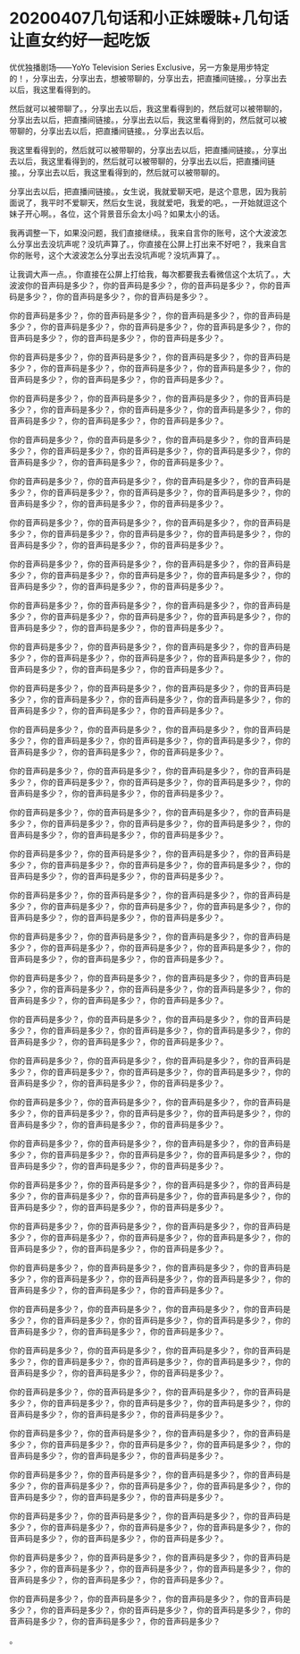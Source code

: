 # 20200407几句话和小正妹暧昧+几句话让直女约好一起吃饭

优优独播剧场——YoYo Television Series Exclusive，另一方象是用步特定的！，分享出去，分享出去，想被带聊的，分享出去，把直播间链接。，分享出去以后，我这里看得到的。

然后就可以被带聊了。，分享出去以后，我这里看得到的，然后就可以被带聊的，分享出去以后，把直播间链接。，分享出去以后，我这里看得到的，然后就可以被带聊的，分享出去以后，把直播间链接。，分享出去以后。

我这里看得到的，然后就可以被带聊的，分享出去以后，把直播间链接。，分享出去以后，我这里看得到的，然后就可以被带聊的，分享出去以后，把直播间链接。，分享出去以后，我这里看得到的，然后就可以被带聊的。

分享出去以后，把直播间链接。，女生说，我就爱聊天吧，是这个意思，因为我前面说了，我平时不爱聊天，然后女生说，我就爱吧，我爱的吧。，一开始就逗这个妹子开心啊。，各位，这个背景音乐会太小吗？如果太小的话。

我再调整一下，如果没问题，我们直接继续。，我来自言你的账号，这个大波波怎么分享出去没坑声呢？没坑声算了。，你直接在公屏上打出来不好吧？，我来自言你的账号，这个大波波怎么分享出去没坑声呢？没坑声算了。。

让我调大声一点。，你直接在公屏上打给我，每次都要我去看微信这个太坑了。，大波波你的音声码是多少？，你的音声码是多少？，你的音声码是多少？，你的音声码是多少？，你的音声码是多少？，你的音声码是多少？。

你的音声码是多少？，你的音声码是多少？，你的音声码是多少？，你的音声码是多少？，你的音声码是多少？，你的音声码是多少？，你的音声码是多少？，你的音声码是多少？，你的音声码是多少？，你的音声码是多少？。

你的音声码是多少？，你的音声码是多少？，你的音声码是多少？，你的音声码是多少？，你的音声码是多少？，你的音声码是多少？，你的音声码是多少？，你的音声码是多少？，你的音声码是多少？，你的音声码是多少？。

你的音声码是多少？，你的音声码是多少？，你的音声码是多少？，你的音声码是多少？，你的音声码是多少？，你的音声码是多少？，你的音声码是多少？，你的音声码是多少？，你的音声码是多少？，你的音声码是多少？。

你的音声码是多少？，你的音声码是多少？，你的音声码是多少？，你的音声码是多少？，你的音声码是多少？，你的音声码是多少？，你的音声码是多少？，你的音声码是多少？，你的音声码是多少？，你的音声码是多少？。

你的音声码是多少？，你的音声码是多少？，你的音声码是多少？，你的音声码是多少？，你的音声码是多少？，你的音声码是多少？，你的音声码是多少？，你的音声码是多少？，你的音声码是多少？，你的音声码是多少？。

你的音声码是多少？，你的音声码是多少？，你的音声码是多少？，你的音声码是多少？，你的音声码是多少？，你的音声码是多少？，你的音声码是多少？，你的音声码是多少？，你的音声码是多少？，你的音声码是多少？。

你的音声码是多少？，你的音声码是多少？，你的音声码是多少？，你的音声码是多少？，你的音声码是多少？，你的音声码是多少？，你的音声码是多少？，你的音声码是多少？，你的音声码是多少？，你的音声码是多少？。

你的音声码是多少？，你的音声码是多少？，你的音声码是多少？，你的音声码是多少？，你的音声码是多少？，你的音声码是多少？，你的音声码是多少？，你的音声码是多少？，你的音声码是多少？，你的音声码是多少？。

你的音声码是多少？，你的音声码是多少？，你的音声码是多少？，你的音声码是多少？，你的音声码是多少？，你的音声码是多少？，你的音声码是多少？，你的音声码是多少？，你的音声码是多少？，你的音声码是多少？。

你的音声码是多少？，你的音声码是多少？，你的音声码是多少？，你的音声码是多少？，你的音声码是多少？，你的音声码是多少？，你的音声码是多少？，你的音声码是多少？，你的音声码是多少？，你的音声码是多少？。

你的音声码是多少？，你的音声码是多少？，你的音声码是多少？，你的音声码是多少？，你的音声码是多少？，你的音声码是多少？，你的音声码是多少？，你的音声码是多少？，你的音声码是多少？，你的音声码是多少？。

你的音声码是多少？，你的音声码是多少？，你的音声码是多少？，你的音声码是多少？，你的音声码是多少？，你的音声码是多少？，你的音声码是多少？，你的音声码是多少？，你的音声码是多少？，你的音声码是多少？。

你的音声码是多少？，你的音声码是多少？，你的音声码是多少？，你的音声码是多少？，你的音声码是多少？，你的音声码是多少？，你的音声码是多少？，你的音声码是多少？，你的音声码是多少？，你的音声码是多少？。

你的音声码是多少？，你的音声码是多少？，你的音声码是多少？，你的音声码是多少？，你的音声码是多少？，你的音声码是多少？，你的音声码是多少？，你的音声码是多少？，你的音声码是多少？，你的音声码是多少？。

你的音声码是多少？，你的音声码是多少？，你的音声码是多少？，你的音声码是多少？，你的音声码是多少？，你的音声码是多少？，你的音声码是多少？，你的音声码是多少？，你的音声码是多少？，你的音声码是多少？。

你的音声码是多少？，你的音声码是多少？，你的音声码是多少？，你的音声码是多少？，你的音声码是多少？，你的音声码是多少？，你的音声码是多少？，你的音声码是多少？，你的音声码是多少？，你的音声码是多少？。

你的音声码是多少？，你的音声码是多少？，你的音声码是多少？，你的音声码是多少？，你的音声码是多少？，你的音声码是多少？，你的音声码是多少？，你的音声码是多少？，你的音声码是多少？，你的音声码是多少？。

你的音声码是多少？，你的音声码是多少？，你的音声码是多少？，你的音声码是多少？，你的音声码是多少？，你的音声码是多少？，你的音声码是多少？，你的音声码是多少？，你的音声码是多少？，你的音声码是多少？。

你的音声码是多少？，你的音声码是多少？，你的音声码是多少？，你的音声码是多少？，你的音声码是多少？，你的音声码是多少？，你的音声码是多少？，你的音声码是多少？，你的音声码是多少？，你的音声码是多少？。

你的音声码是多少？，你的音声码是多少？，你的音声码是多少？，你的音声码是多少？，你的音声码是多少？，你的音声码是多少？，你的音声码是多少？，你的音声码是多少？，你的音声码是多少？，你的音声码是多少？。

你的音声码是多少？，你的音声码是多少？，你的音声码是多少？，你的音声码是多少？，你的音声码是多少？，你的音声码是多少？，你的音声码是多少？，你的音声码是多少？，你的音声码是多少？，你的音声码是多少？。

你的音声码是多少？，你的音声码是多少？，你的音声码是多少？，你的音声码是多少？，你的音声码是多少？，你的音声码是多少？，你的音声码是多少？，你的音声码是多少？，你的音声码是多少？，你的音声码是多少？。

你的音声码是多少？，你的音声码是多少？，你的音声码是多少？，你的音声码是多少？，你的音声码是多少？，你的音声码是多少？，你的音声码是多少？，你的音声码是多少？，你的音声码是多少？，你的音声码是多少？。

你的音声码是多少？，你的音声码是多少？，你的音声码是多少？，你的音声码是多少？，你的音声码是多少？，你的音声码是多少？，你的音声码是多少？，你的音声码是多少？，你的音声码是多少？，你的音声码是多少？。

你的音声码是多少？，你的音声码是多少？，你的音声码是多少？，你的音声码是多少？，你的音声码是多少？，你的音声码是多少？，你的音声码是多少？，你的音声码是多少？，你的音声码是多少？，你的音声码是多少？。

你的音声码是多少？，你的音声码是多少？，你的音声码是多少？，你的音声码是多少？，你的音声码是多少？，你的音声码是多少？，你的音声码是多少？，你的音声码是多少？，你的音声码是多少？，你的音声码是多少？。

你的音声码是多少？，你的音声码是多少？，你的音声码是多少？，你的音声码是多少？，你的音声码是多少？，你的音声码是多少？，你的音声码是多少？，你的音声码是多少？，你的音声码是多少？，你的音声码是多少？。

你的音声码是多少？，你的音声码是多少？，你的音声码是多少？，你的音声码是多少？，你的音声码是多少？，你的音声码是多少？，你的音声码是多少？，你的音声码是多少？，你的音声码是多少？，你的音声码是多少？。

你的音声码是多少？，你的音声码是多少？，你的音声码是多少？，你的音声码是多少？，你的音声码是多少？，你的音声码是多少？，你的音声码是多少？，你的音声码是多少？，你的音声码是多少？，你的音声码是多少？。

你的音声码是多少？，你的音声码是多少？，你的音声码是多少？，你的音声码是多少？，你的音声码是多少？，你的音声码是多少？，你的音声码是多少？，你的音声码是多少？，你的音声码是多少？，你的音声码是多少？。

你的音声码是多少？，你的音声码是多少？，你的音声码是多少？，你的音声码是多少？，你的音声码是多少？，你的音声码是多少？，你的音声码是多少？，你的音声码是多少？，你的音声码是多少？，你的音声码是多少？。

你的音声码是多少？，你的音声码是多少？，你的音声码是多少？，你的音声码是多少？，你的音声码是多少？，你的音声码是多少？，你的音声码是多少？，你的音声码是多少？，你的音声码是多少？，你的音声码是多少？

。